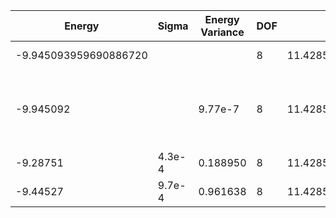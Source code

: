| Energy                | Sigma | Energy Variance | DOF | Einf              | Method                                                      | Reference |
|-----------------------|-------|-----------------|-----|-------------------|-------------------------------------------------------------|-----------|
| -9.945093959690886720 |       |                 | 8   | 11.42857142857143 | Exact diagonalization                                       | [code](https://github.com/varbench/methods/blob/main/scripts/Hubbard/chain_14_P_4_10/ed_netket.sh) |
| -9.945092             |       | 9.77e-7         | 8   | 11.42857142857143 | DMRG (MaxBondDim ~1500, Extrap Eng = -9.9450941 +/- 2.9e-7) | [code](https://github.com/varbench/methods/blob/main/programs/dmrg_itensors_hubbard/chain_14_P_4_10.jl) |
| -9.28751              | 4.3e-4 | 0.188950       | 8   | 11.42857142857143 | Jastrow baseline                                            |           |
| -9.44527              | 9.7e-4 | 0.961638       | 8   | 11.42857142857143 | RBM (alpha = 1)                                             |           |
